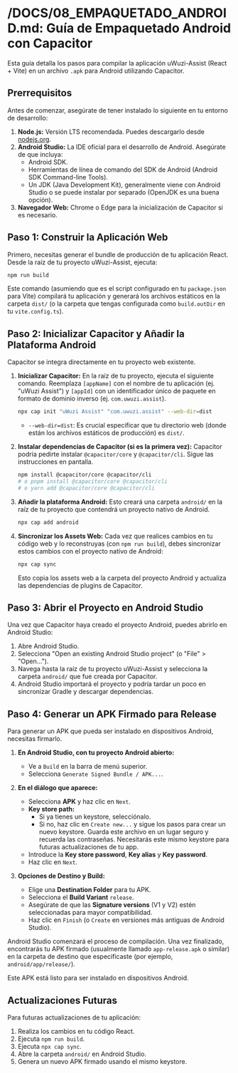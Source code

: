# /DOCS/08_EMPAQUETADO_ANDROID.md: Guía de Empaquetado Android con Capacitor

Esta guía detalla los pasos para compilar la aplicación uWuzi-Assist (React + Vite) en un archivo `.apk` para Android utilizando Capacitor.

## Prerrequisitos

Antes de comenzar, asegúrate de tener instalado lo siguiente en tu entorno de desarrollo:

1.  **Node.js:** Versión LTS recomendada. Puedes descargarlo desde [nodejs.org](https://nodejs.org/).
2.  **Android Studio:** La IDE oficial para el desarrollo de Android. Asegúrate de que incluya:
    *   Android SDK.
    *   Herramientas de línea de comando del SDK de Android (Android SDK Command-line Tools).
    *   Un JDK (Java Development Kit), generalmente viene con Android Studio o se puede instalar por separado (OpenJDK es una buena opción).
3.  **Navegador Web:** Chrome o Edge para la inicialización de Capacitor si es necesario.

## Paso 1: Construir la Aplicación Web

Primero, necesitas generar el bundle de producción de tu aplicación React. Desde la raíz de tu proyecto uWuzi-Assist, ejecuta:

```bash
npm run build
```

Este comando (asumiendo que es el script configurado en tu `package.json` para Vite) compilará tu aplicación y generará los archivos estáticos en la carpeta `dist/` (o la carpeta que tengas configurada como `build.outDir` en tu `vite.config.ts`).

## Paso 2: Inicializar Capacitor y Añadir la Plataforma Android

Capacitor se integra directamente en tu proyecto web existente.

1.  **Inicializar Capacitor:**
    En la raíz de tu proyecto, ejecuta el siguiente comando. Reemplaza `[appName]` con el nombre de tu aplicación (ej. "uWuzi Assist") y `[appId]` con un identificador único de paquete en formato de dominio inverso (ej. `com.uwuzi.assist`).

    ```bash
    npx cap init "uWuzi Assist" "com.uwuzi.assist" --web-dir=dist
    ```
    *   `--web-dir=dist`: Es crucial especificar que tu directorio web (donde están los archivos estáticos de producción) es `dist/`.

2.  **Instalar dependencias de Capacitor (si es la primera vez):**
    Capacitor podría pedirte instalar `@capacitor/core` y `@capacitor/cli`. Sigue las instrucciones en pantalla.

    ```bash
    npm install @capacitor/core @capacitor/cli
    # o pnpm install @capacitor/core @capacitor/cli
    # o yarn add @capacitor/core @capacitor/cli
    ```

3.  **Añadir la plataforma Android:**
    Esto creará una carpeta `android/` en la raíz de tu proyecto que contendrá un proyecto nativo de Android.

    ```bash
    npx cap add android
    ```

4.  **Sincronizar los Assets Web:**
    Cada vez que realices cambios en tu código web y lo reconstruyas (con `npm run build`), debes sincronizar estos cambios con el proyecto nativo de Android:

    ```bash
    npx cap sync
    ```
    Esto copia los assets web a la carpeta del proyecto Android y actualiza las dependencias de plugins de Capacitor.

## Paso 3: Abrir el Proyecto en Android Studio

Una vez que Capacitor haya creado el proyecto Android, puedes abrirlo en Android Studio:

1.  Abre Android Studio.
2.  Selecciona "Open an existing Android Studio project" (o "File" > "Open...").
3.  Navega hasta la raíz de tu proyecto uWuzi-Assist y selecciona la carpeta `android/` que fue creada por Capacitor.
4.  Android Studio importará el proyecto y podría tardar un poco en sincronizar Gradle y descargar dependencias.

## Paso 4: Generar un APK Firmado para Release

Para generar un APK que pueda ser instalado en dispositivos Android, necesitas firmarlo.

1.  **En Android Studio, con tu proyecto Android abierto:**
    *   Ve a `Build` en la barra de menú superior.
    *   Selecciona `Generate Signed Bundle / APK...`.

2.  **En el diálogo que aparece:**
    *   Selecciona **APK** y haz clic en `Next`.
    *   **Key store path:**
        *   Si ya tienes un keystore, selecciónalo.
        *   Si no, haz clic en `Create new...` y sigue los pasos para crear un nuevo keystore. Guarda este archivo en un lugar seguro y recuerda las contraseñas. Necesitarás este mismo keystore para futuras actualizaciones de tu app.
    *   Introduce la **Key store password**, **Key alias** y **Key password**.
    *   Haz clic en `Next`.

3.  **Opciones de Destino y Build:**
    *   Elige una **Destination Folder** para tu APK.
    *   Selecciona el **Build Variant** `release`.
    *   Asegúrate de que las **Signature versions** (V1 y V2) estén seleccionadas para mayor compatibilidad.
    *   Haz clic en `Finish` (o `Create` en versiones más antiguas de Android Studio).

Android Studio comenzará el proceso de compilación. Una vez finalizado, encontrarás tu APK firmado (usualmente llamado `app-release.apk` o similar) en la carpeta de destino que especificaste (por ejemplo, `android/app/release/`).

Este APK está listo para ser instalado en dispositivos Android.

## Actualizaciones Futuras

Para futuras actualizaciones de tu aplicación:

1.  Realiza los cambios en tu código React.
2.  Ejecuta `npm run build`.
3.  Ejecuta `npx cap sync`.
4.  Abre la carpeta `android/` en Android Studio.
5.  Genera un nuevo APK firmado usando el mismo keystore.
